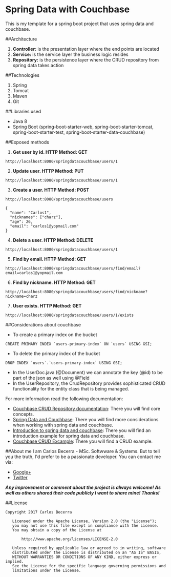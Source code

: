 # Spring Data with Couchbase

This is my template for a spring boot project that uses spring data and couchbase.

##Architecture
 
 1. **Controller:** is the presentation layer where the end points are located
 1. **Service:** is the service layer the business logic resides
 1. **Repository:** is the persistence layer where the CRUD repository from spring data takes action
 
 ##Technologies

1. Spring
2. Tomcat
3. Maven
4. Git

 ##Libraries used

 * Java 8
 * Spring Boot (spring-boot-starter-web, spring-boot-starter-tomcat, spring-boot-starter-test, spring-boot-starter-data-couchbase)
 
 ##Exposed methods

1. **Get user by id. HTTP Method: GET**
```
http://localhost:8080/springdatacouchbase/users/1
```

2. **Update user. HTTP Method: PUT**
```
http://localhost:8080/springdatacouchbase/users/1
```

3. **Create a user. HTTP Method: POST**
```
http://localhost:8080/springdatacouchbase/users
```
```
{
  "name": "Carlos1",
  "nicknames": ["charz"],
  "age": 26,
  "email": "carlos1@yopmail.com"
}
```

4. **Delete a user. HTTP Method: DELETE**
```
http://localhost:8080/springdatacouchbase/users/1
```

5. **Find by email. HTTP Method: GET**
```
http://localhost:8080/springdatacouchbase/users/find/email?email=carlos1@yopmail.com
```

6. **Find by nickname. HTTP Method: GET**
```
http://localhost:8080/springdatacouchbase/users/find/nickname?nickname=charz
```

7. **User exists. HTTP Method: GET**
```
http://localhost:8080/springdatacouchbase/users/1/exists
```

 ##Considerations about couchbase
 
 * To create a primary index on the bucket
 ```
 CREATE PRIMARY INDEX `users-primary-index` ON `users` USING GSI;
 ```
 * To delete the primary index of the bucket
 ```
 DROP INDEX `users`.`users-primary-index` USING GSI;
 ```
 * In the UserDoc.java (@Document) we can annotate the key (@id) to be part of the json as well using @Field
 * In the UserRepository, the CrudRepository provides sophisticated CRUD functionality for the entity class that is being managed.
 
 For more information read the following documentation: 
 
* [Couchbase CRUD Repository documentation](http://docs.spring.io/spring-data/couchbase/docs/current/reference/html/#repositories.core-concepts): There you will find core concepts.
* [Spring Data and Couchbase](https://blog.couchbase.com/spring-data-couchbase-2-is-out-quick-getting-started-with-spring-initializr/): There you will find more considerations when working with spring data and couchbase.
* [Introduction to spring data and couchbase](http://www.baeldung.com/spring-data-couchbase): There you will find an introduction example for spring data and couchbase.
* [Couchbase CRUD Excample](https://blog.couchbase.com/vaadin-couchbase-crud-sample/): There you will find a CRUD example.

##About me
I am Carlos Becerra - MSc. Softwware & Systems.  But to tell you the truth, I'd prefer to be a passionate developer. You can contact me via:

* [Google+](https://plus.google.com/+CarlosBecerraRodr%C3%ADguez)
* [Twitter](https://twitter.com/CarlosBecerraRo)

_**Any improvement or comment about the project is always welcome! As well as others shared their code publicly I want to share mine! Thanks!**_

##License
```javas
Copyright 2017 Carlos Becerra

   Licensed under the Apache License, Version 2.0 (the "License");
   you may not use this file except in compliance with the License.
   You may obtain a copy of the License at

       http://www.apache.org/licenses/LICENSE-2.0

   Unless required by applicable law or agreed to in writing, software
   distributed under the License is distributed on an "AS IS" BASIS,
   WITHOUT WARRANTIES OR CONDITIONS OF ANY KIND, either express or implied.
   See the License for the specific language governing permissions and
   limitations under the License.
